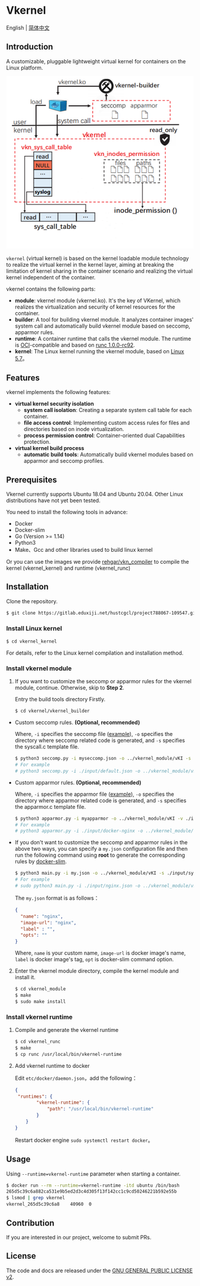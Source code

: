# Vkernel

English | [简体中文](../README.md)

## Introduction

A customizable, pluggable lightweight virtual kernel for containers on the Linux platform.

![vkernel architecture](images/architecture.png)

`vkernel` (virtual kernel) is based on the kernel loadable module technology to realize the virtual kernel in the kernel layer, aiming at breaking the limitation of kernel sharing in the container scenario and realizing the virtual kernel independent of the container.

vkernel contains the following parts:

- **module**: vkernel module (vkernel.ko). It's the key of VKernel, which realizes the virtualization and security of kernel resources for the container.
- **builder**: A tool for building vkernel module. It analyzes container images' system call and automatically build vkernel module based on seccomp, apparmor rules.
- **runtime**: A container runtime that calls the vkernel module. The runtime is [OCI](https://github.com/opencontainers/runtime-spec)-compatible and based on [runc 1.0.0-rc92](https://github.com/opencontainers/runc/tree/v1.0.0-rc92).
- **kernel**: The Linux kernel running the vkernel module, based on [Linux 5.7](https://github.com/torvalds/linux/tree/v5.7)。

## Features

vkernel implements the following features:

- **virtual kernel security isolation**
  - **system call isolation**: Creating a separate system call table for each container.
  - **file access control**: Implementing custom access rules for files and directories based on inode virtualization.
  - **process permission control**: Container-oriented dual Capabilities protection.
- **virtual kernel build process**
  - **automatic build tools**: Automatically build vkernel modules based on apparmor and seccomp profiles.

## Prerequisites

Vkernel currently supports Ubuntu 18.04 and Ubuntu 20.04. Other Linux distributions have not yet been tested.

You need to install the following tools in advance:

- Docker
- Docker-slim
- Go (Version >= 1.14)
- Python3
- Make、Gcc and other libraries used to build linux kernel

Or you can use the images we provide [rehgar/vkn_compiler](https://hub.docker.com/r/rehgar/vkn_compiler) to compile the kernel (vkernel_kernel) and runtime (vkernel_runc)
## Installation

Clone the repository.

```bash
$ git clone https://gitlab.eduxiji.net/hustcgcl/project788067-109547.git
```

### Install Linux kernel

```bash
$ cd vkernel_kernel
```

For details, refer to the Linux kernel compilation and installation method.

### Install vkernel module

1. If you want to customize the seccomp or apparmor rules for the vkernel module, continue. Otherwise, skip to **Step 2**.

   Entry the build tools directory Firstly.

   ```bash
   $ cd vkernel/vkernel_builder
   ```

- Custom seccomp rules. **(Optional, recommended)**

  Where, `-i` specifies the seccomp file ([example](https://github.com/moby/moby/blob/master/profiles/seccomp/default.json)), `-o` specifies the directory where seccomp related code is generated, and `-s` specifies the syscall.c template file.

  ```bash
  $ python3 seccomp.py -i myseccomp.json -o ../vkernel_module/vKI -s ./input/syscall.c
  # For example
  # python3 seccomp.py -i ./input/default.json -o ../vkernel_module/vKI -s ./input/syscall.c
  ```

- Custom apparmor rules. **(Optional, recommended)**

  Where, `-i` specifies the apparmor file ([example](https://github.com/moby/moby/blob/master/profiles/apparmor/template.go)), `-o` specifies the directory where apparmor related code is generated, and `-s` specifies the apparmor.c template file.

  ```bash
  $ python3 apparmor.py -i myapparmor -o ../vkernel_module/vKI -v ./input/apparmor.c
  # For example
  # python3 apparmor.py -i ./input/docker-nginx -o ../vkernel_module/vKI -v ./input/apparmor.c
  ```

- If you don't want to customize the seccomp and apparmor rules in the above two ways, you can specify a `my.json` configuration file and then run the following command using **root** to generate the corresponding rules by [docker-slim](https://github.com/docker-slim/docker-slim).

  ```bash
  $ python3 main.py -i my.json -o ../vkernel_module/vKI -s ./input/syscall.c -v ./input/apparmor.c
  # For example
  # sudo python3 main.py -i ./input/nginx.json -o ../vkernel_module/vKI -s ./input/syscall.c -v ./input/apparmor.c
  ```

  The `my.json` format is as follows：

  ```json
  {
  	"name": "nginx",
  	"image-url": "nginx",
  	"label" : "",
  	"opts": ""
  }
  ```

  Where, `name` is your custom name, `image-url` is docker image's name, `label` is docker image's tag, `opt` is docker-slim command option.

2. Enter the vkernel module directory, compile the kernel module and install it.

   ```bash
   $ cd vkernel_module
   $ make
   $ sudo make install
   ```

### Install vkernel runtime

1. Compile and generate the vkernel runtime

   ```bash
   $ cd vkernel_runc
   $ make
   $ cp runc /usr/local/bin/vkernel-runtime
   ```

2. Add vkernel runtime to docker

   Edit `etc/docker/daemon.json`，add the following：

   ```json
   {
   	"runtimes": {
           "vkernel-runtime": {
               "path": "/usr/local/bin/vkernel-runtime"
           }
       }
   }
   ```

   Restart docker engine `sudo systemctl restart docker`。

## Usage

Using `--runtime=vkernel-runtime` parameter when starting a container.

```bash
$ docker run --rm --runtime=vkernel-runtime -itd ubuntu /bin/bash
265d5c39c6a882ca531e9b5ed2d3c4d305f13f142cc1c9cd50246221b592e55b
$ lsmod | grep vkernel
vkernel_265d5c39c6a8    40960  0
```

## Contribution

If you are interested in our project, welcome to submit PRs.

## License

The code and docs are released under the [GNU GENERAL PUBLIC LICENSE v2](https://gitlab.eduxiji.net/hustcgcl/project788067-109547/-/blob/master/LICENSE).

